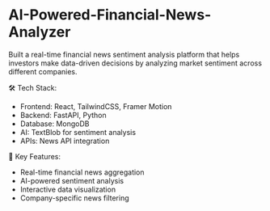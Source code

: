 # AI-Powered-Financial-News-Analyzer

Built a real-time financial news sentiment analysis platform that helps investors make data-driven decisions by analyzing market sentiment across different companies.

🛠 Tech Stack:
- Frontend: React, TailwindCSS, Framer Motion
- Backend: FastAPI, Python
- Database: MongoDB 
- AI: TextBlob for sentiment analysis
- APIs: News API integration

🔑 Key Features:
- Real-time financial news aggregation
- AI-powered sentiment analysis
- Interactive data visualization
- Company-specific news filtering


